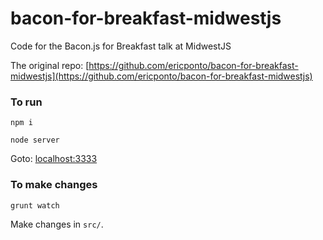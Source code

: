 # bacon-for-breakfast-midwestjs
Code for the Bacon.js for Breakfast talk at MidwestJS

The original repo: [https://github.com/ericponto/bacon-for-breakfast-midwestjs](https://github.com/ericponto/bacon-for-breakfast-midwestjs)

### To run

`npm i`

`node server`

Goto: [localhost:3333](http://localhost:3333)

### To make changes

`grunt watch`

Make changes in `src/`.